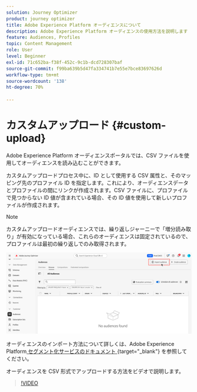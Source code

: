 ```yaml
---
solution: Journey Optimizer
product: journey optimizer
title: Adobe Experience Platform オーディエンスについて
description: Adobe Experience Platform オーディエンスの使用方法を説明します
feature: Audiences, Profiles
topic: Content Management
role: User
level: Beginner
exl-id: 71c652ba-f38f-452c-9c1b-dcd728307baf
source-git-commit: f99ba639b5d47fa334741b7e55e7bce83697626d
workflow-type: tm+mt
source-wordcount: '138'
ht-degree: 70%

---
```


# カスタムアップロード {#custom-upload}

Adobe Experience Platform オーディエンスポータルでは、CSV ファイルを使用してオーディエンスを読み込むことができます。

カスタムアップロードプロセス中に、ID として使用する CSV 属性と、そのマッピング先のプロファイル ID を指定します。これにより、オーディエンスデータとプロファイルの間にリンクが作成されます。CSV ファイルに、プロファイルで見つからない ID 値が含まれている場合、その ID 値を使用して新しいプロファイルが作成されます。

>[!NOTE]
>
>カスタムアップロードオーディエンスでは、繰り返しジャーニーで「増分読み取り」が有効になっている場合、これらのオーディエンスは固定されているので、プロファイルは最初の繰り返しでのみ取得されます。

![](assets/import-audience.png)

オーディエンスのインポート方法について詳しくは、Adobe Experience Platform[ セグメント化サービスのドキュメント ](https://experienceleague.adobe.com/ja/docs/experience-platform/segmentation/ui/audience-portal#import-audience){target="_blank"} を参照してください。

オーディエンスを CSV 形式でアップロードする方法をビデオで説明します。

>[!VIDEO](https://video.tv.adobe.com/v/3421714?quality=12)
